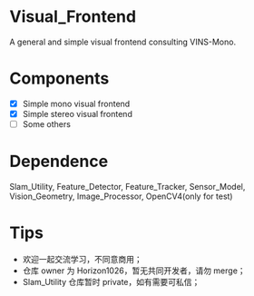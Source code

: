 # Visual_Frontend
A general and simple visual frontend consulting VINS-Mono.

# Components
- [x] Simple mono visual frontend
- [x] Simple stereo visual frontend
- [ ] Some others

# Dependence
Slam_Utility, Feature_Detector, Feature_Tracker, Sensor_Model, Vision_Geometry, Image_Processor, OpenCV4(only for test)

# Tips
- 欢迎一起交流学习，不同意商用；
- 仓库 owner 为 Horizon1026，暂无共同开发者，请勿 merge；
- Slam_Utility 仓库暂时 private，如有需要可私信；
